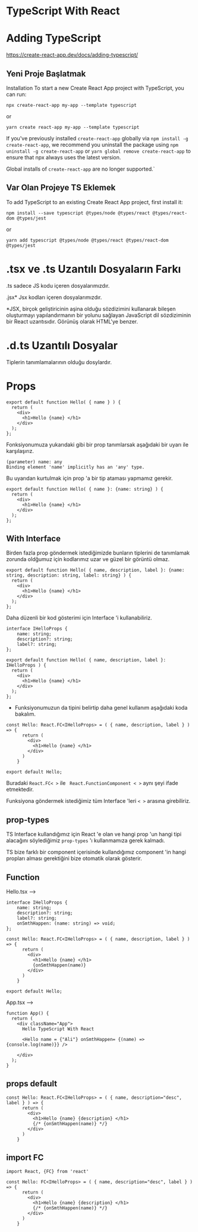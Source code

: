 # TypeScript With React

# Adding TypeScript 

https://create-react-app.dev/docs/adding-typescript/

## Yeni Proje Başlatmak

Installation
To start a new Create React App project with TypeScript, you can run:

``npx create-react-app my-app --template typescript``

or

``yarn create react-app my-app --template typescript``

If you've previously installed ``create-react-app`` globally via ``npm install -g create-react-app``, we recommend you uninstall the package using ``npm uninstall -g create-react-app`` or ``yarn global remove create-react-app`` to ensure that npx always uses the latest version.

Global installs of ``create-react-app`` are no longer supported.`

## Var Olan Projeye TS Eklemek

To add TypeScript to an existing Create React App project, first install it:

``npm install --save typescript @types/node @types/react @types/react-dom @types/jest``

or

``yarn add typescript @types/node @types/react @types/react-dom @types/jest``

# .tsx ve .ts Uzantılı Dosyaların Farkı

.ts sadece JS kodu içeren dosyalarımızdır.

.jsx* Jsx kodları içeren dosyalarımızdır.

*JSX, birçok geliştiricinin aşina olduğu sözdizimini kullanarak bileşen oluşturmayı yapılandırmanın bir yolunu sağlayan JavaScript dil sözdiziminin bir React uzantısıdır. Görünüş olarak HTML'ye benzer.

# .d.ts Uzantılı Dosyalar

Tiplerin tanımlamalarının olduğu dosylardır.

# Props

```
export default function Hello( { name } ) {
  return (
    <div>
      <h1>Hello {name} </h1>
    </div>
  );
};
```

Fonksiyonumuza yukarıdaki gibi bir prop tanımlarsak aşağıdaki bir uyarı ile karşılaşırız.

```
(parameter) name: any
Binding element 'name' implicitly has an 'any' type.
```
Bu uyarıdan kurtulmak için prop 'a bir tip ataması yapmamız gerekir.

```
export default function Hello( { name }: {name: string} ) {
  return (
    <div>
      <h1>Hello {name} </h1>
    </div>
  );
};
```

## With Interface 

Birden fazla prop göndermek istediğimizde bunların tiplerini de tanımlamak zorunda oldğumuz için kodlarımız uzar ve güzel bir görüntü olmaz.

```
export default function Hello( { name, description, label }: {name: string, description: string, label: string} ) {
  return (
    <div>
      <h1>Hello {name} </h1>
    </div>
  );
};
```

Daha düzenli bir kod gösterimi için Interface 'i kullanabiliriz.

```
interface IHelloProps {
    name: string;
    description?: string;
    label?: string;
};

export default function Hello( { name, description, label }: IHelloProps ) {
  return (
    <div>
      <h1>Hello {name} </h1>
    </div>
  );
};
```

* Funksiyonumuzun da tipini belirtip daha genel kullanım aşağıdaki koda bakalım.

```
const Hello: React.FC<IHelloProps> = ( { name, description, label } ) => {
      return (
        <div>
          <h1>Hello {name} </h1>
        </div>
      )
    }

export default Hello;

```

Buradaki `` React.FC< > `` ile `` React.FunctionComponent < >`` aynı şeyi ifade etmektedir.

Funksiyona göndermek istediğimiz tüm Interface 'leri `` < > `` arasına girebiliriz.

## prop-types

TS Interface kullandığımız için React 'e olan ve hangi prop 'un hangi tipi alacağını söylediğimiz `` prop-types `` 'ı kullanmamıza gerek kalmadı.

TS bize farklı bir component içerisinde kullandığımız component 'in hangi propları alması gerektiğini bize otomatik olarak gösterir. 

## Function

Hello.tsx --> 

```
interface IHelloProps {
    name: string;
    description?: string;
    label?: string;
    onSmthHappen: (name: string) => void;
};

const Hello: React.FC<IHelloProps> = ( { name, description, label } ) => {
      return (
        <div>
          <h1>Hello {name} </h1>
          {onSmthHappen(name)}
        </div>
      )
    }

export default Hello;
```

App.tsx -->

```
function App() {
  return (
    <div className="App">
      Hello TypeScript With React 

      <Hello name = {"Ali"} onSmthHappen= {(name) => {console.log(name)}} />

    </div>
  );
}
```

## props default

```
const Hello: React.FC<IHelloProps> = ( { name, description="desc", label } ) => {
      return (
        <div>
          <h1>Hello {name} {description} </h1>
          {/* {onSmthHappen(name)} */}
        </div>
      )
    }
```

## import FC

```
import React, {FC} from 'react'
```

```
const Hello: FC<IHelloProps> = ( { name, description="desc", label } ) => {
      return (
        <div>
          <h1>Hello {name} {description} </h1>
          {/* {onSmthHappen(name)} */}
        </div>
      )
    }
```